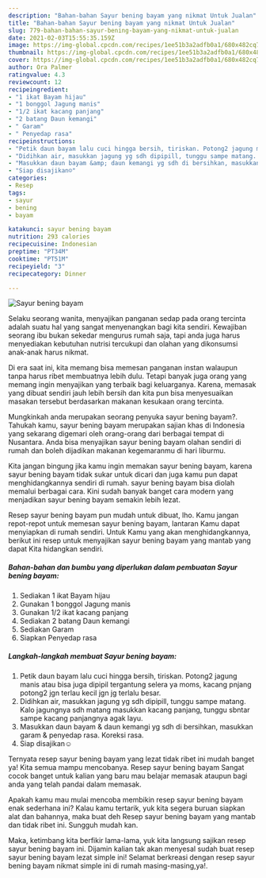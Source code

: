 ```yaml
---
description: "Bahan-bahan Sayur bening bayam yang nikmat Untuk Jualan"
title: "Bahan-bahan Sayur bening bayam yang nikmat Untuk Jualan"
slug: 779-bahan-bahan-sayur-bening-bayam-yang-nikmat-untuk-jualan
date: 2021-02-03T15:55:35.159Z
image: https://img-global.cpcdn.com/recipes/1ee51b3a2adfb0a1/680x482cq70/sayur-bening-bayam-foto-resep-utama.jpg
thumbnail: https://img-global.cpcdn.com/recipes/1ee51b3a2adfb0a1/680x482cq70/sayur-bening-bayam-foto-resep-utama.jpg
cover: https://img-global.cpcdn.com/recipes/1ee51b3a2adfb0a1/680x482cq70/sayur-bening-bayam-foto-resep-utama.jpg
author: Ora Palmer
ratingvalue: 4.3
reviewcount: 12
recipeingredient:
- "1 ikat Bayam hijau"
- "1 bonggol Jagung manis"
- "1/2 ikat kacang panjang"
- "2 batang Daun kemangi"
- " Garam"
- " Penyedap rasa"
recipeinstructions:
- "Petik daun bayam lalu cuci hingga bersih, tiriskan. Potong2 jagung manis atau bisa juga dipipil tergantung selera ya moms, kacang pnjang potong2 jgn terlau kecil jgn jg terlalu besar."
- "Didihkan air, masukkan jagung yg sdh dipipill, tunggu sampe matang. Kalo jagungnya sdh matang masukkan kacang panjang, tunggu sbntar sampe kacang panjangnya agak layu."
- "Masukkan daun bayam &amp; daun kemangi yg sdh di bersihkan, masukkan garam &amp; penyedap rasa. Koreksi rasa."
- "Siap disajikan☺️"
categories:
- Resep
tags:
- sayur
- bening
- bayam

katakunci: sayur bening bayam 
nutrition: 293 calories
recipecuisine: Indonesian
preptime: "PT34M"
cooktime: "PT51M"
recipeyield: "3"
recipecategory: Dinner

---
```



![Sayur bening bayam](https://img-global.cpcdn.com/recipes/1ee51b3a2adfb0a1/680x482cq70/sayur-bening-bayam-foto-resep-utama.jpg)

Selaku seorang wanita, menyajikan panganan sedap pada orang tercinta adalah suatu hal yang sangat menyenangkan bagi kita sendiri. Kewajiban seorang ibu bukan sekedar mengurus rumah saja, tapi anda juga harus menyediakan kebutuhan nutrisi tercukupi dan olahan yang dikonsumsi anak-anak harus nikmat.

Di era  saat ini, kita memang bisa memesan panganan instan walaupun tanpa harus ribet membuatnya lebih dulu. Tetapi banyak juga orang yang memang ingin menyajikan yang terbaik bagi keluarganya. Karena, memasak yang dibuat sendiri jauh lebih bersih dan kita pun bisa menyesuaikan masakan tersebut berdasarkan makanan kesukaan orang tercinta. 



Mungkinkah anda merupakan seorang penyuka sayur bening bayam?. Tahukah kamu, sayur bening bayam merupakan sajian khas di Indonesia yang sekarang digemari oleh orang-orang dari berbagai tempat di Nusantara. Anda bisa menyajikan sayur bening bayam olahan sendiri di rumah dan boleh dijadikan makanan kegemaranmu di hari liburmu.

Kita jangan bingung jika kamu ingin memakan sayur bening bayam, karena sayur bening bayam tidak sukar untuk dicari dan juga kamu pun dapat menghidangkannya sendiri di rumah. sayur bening bayam bisa diolah memalui berbagai cara. Kini sudah banyak banget cara modern yang menjadikan sayur bening bayam semakin lebih lezat.

Resep sayur bening bayam pun mudah untuk dibuat, lho. Kamu jangan repot-repot untuk memesan sayur bening bayam, lantaran Kamu dapat menyiapkan di rumah sendiri. Untuk Kamu yang akan menghidangkannya, berikut ini resep untuk menyajikan sayur bening bayam yang mantab yang dapat Kita hidangkan sendiri.

<!--inarticleads1-->

##### Bahan-bahan dan bumbu yang diperlukan dalam pembuatan Sayur bening bayam:

1. Sediakan 1 ikat Bayam hijau
1. Gunakan 1 bonggol Jagung manis
1. Gunakan 1/2 ikat kacang panjang
1. Sediakan 2 batang Daun kemangi
1. Sediakan  Garam
1. Siapkan  Penyedap rasa




<!--inarticleads2-->

##### Langkah-langkah membuat Sayur bening bayam:

1. Petik daun bayam lalu cuci hingga bersih, tiriskan. Potong2 jagung manis atau bisa juga dipipil tergantung selera ya moms, kacang pnjang potong2 jgn terlau kecil jgn jg terlalu besar.
1. Didihkan air, masukkan jagung yg sdh dipipill, tunggu sampe matang. Kalo jagungnya sdh matang masukkan kacang panjang, tunggu sbntar sampe kacang panjangnya agak layu.
1. Masukkan daun bayam &amp; daun kemangi yg sdh di bersihkan, masukkan garam &amp; penyedap rasa. Koreksi rasa.
1. Siap disajikan☺️




Ternyata resep sayur bening bayam yang lezat tidak ribet ini mudah banget ya! Kita semua mampu mencobanya. Resep sayur bening bayam Sangat cocok banget untuk kalian yang baru mau belajar memasak ataupun bagi anda yang telah pandai dalam memasak.

Apakah kamu mau mulai mencoba membikin resep sayur bening bayam enak sederhana ini? Kalau kamu tertarik, yuk kita segera buruan siapkan alat dan bahannya, maka buat deh Resep sayur bening bayam yang mantab dan tidak ribet ini. Sungguh mudah kan. 

Maka, ketimbang kita berfikir lama-lama, yuk kita langsung sajikan resep sayur bening bayam ini. Dijamin kalian tak akan menyesal sudah buat resep sayur bening bayam lezat simple ini! Selamat berkreasi dengan resep sayur bening bayam nikmat simple ini di rumah masing-masing,ya!.

